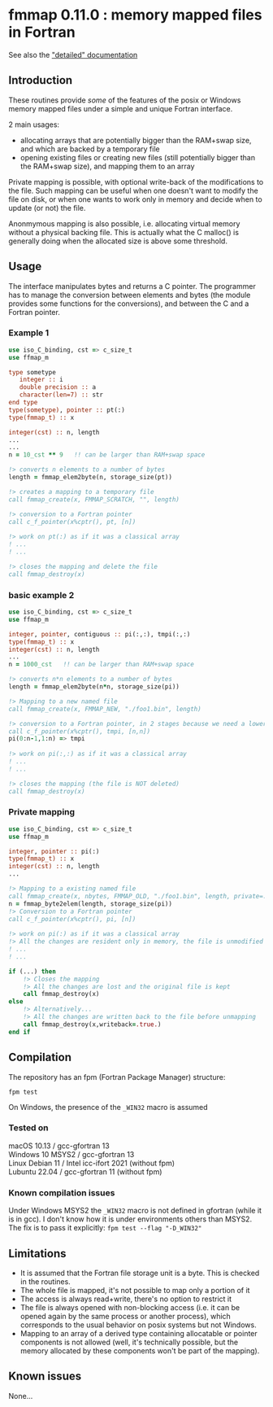 # fmmap 0.11.0 : memory mapped files in Fortran

See also the ["detailed" documentation](doc/index.md)

## Introduction

These routines provide *some* of the features of the posix or Windows memory mapped files under a simple and unique Fortran interface.

2 main usages:
- allocating arrays that are potentially bigger than the RAM+swap size, and which are backed by a temporary file
- opening existing files or creating new files (still potentially bigger than the RAM+swap size), and mapping them to an array

Private mapping is possible, with optional write-back of the modifications to the file. Such mapping can be useful when one doesn't want to modify the file on disk, or when one wants to work only in memory and decide when to update (or not) the file. 

Anonmymous mapping is also possible, i.e. allocating virtual memory without a physical backing file. This is actually what the C malloc() is generally doing when the allocated size is above some threshold.   

## Usage

The interface manipulates bytes and returns a C pointer. The programmer has to manage the conversion between elements and bytes (the module provides some functions for the conversions), and between the C and a Fortran pointer. 


### Example 1

```fortran
use iso_C_binding, cst => c_size_t
use ffmap_m

type sometype
   integer :: i
   double precision :: a
   character(len=7) :: str
end type
type(sometype), pointer :: pt(:)
type(fmmap_t) :: x

integer(cst) :: n, length
...
...
n = 10_cst ** 9   !! can be larger than RAM+swap space

!> converts n elements to a number of bytes
length = fmmap_elem2byte(n, storage_size(pt)) 

!> creates a mapping to a temporary file
call fmmap_create(x, FMMAP_SCRATCH, "", length)

!> conversion to a Fortran pointer
call c_f_pointer(x%cptr(), pt, [n])       
     
!> work on pt(:) as if it was a classical array
! ...
! ...

!> closes the mapping and delete the file
call fmmap_destroy(x)                  
```

### basic example 2

```fortran
use iso_C_binding, cst => c_size_t
use ffmap_m

integer, pointer, contiguous :: pi(:,:), tmpi(:,:)
type(fmmap_t) :: x
integer(cst) :: n, length
...
n = 1000_cst   !! can be larger than RAM+swap space

!> converts n*n elements to a number of bytes
length = fmmap_elem2byte(n*n, storage_size(pi)) 

!> Mapping to a new named file
call fmmap_create(x, FMMAP_NEW, "./foo1.bin", length) 

!> conversion to a Fortran pointer, in 2 stages because we need a lower bound /= 1
call c_f_pointer(x%cptr(), tmpi, [n,n])      
pi(0:n-1,1:n) => tmpi
                    
!> work on pi(:,:) as if it was a classical array
! ...
! ...

!> closes the mapping (the file is NOT deleted)
call fmmap_destroy(x)
```

### Private mapping

```fortran
use iso_C_binding, cst => c_size_t
use ffmap_m

integer, pointer :: pi(:)
type(fmmap_t) :: x
integer(cst) :: n, length
...

!> Mapping to a existing named file
call fmmap_create(x, nbytes, FMMAP_OLD, "./foo1.bin", length, private=.true.) 
n = fmmap_byte2elem(length, storage_size(pi))
!> Conversion to a Fortran pointer
call c_f_pointer(x%cptr(), pi, [n])      
                    
!> work on pi(:) as if it was a classical array
!> All the changes are resident only in memory, the file is unmodified 
! ...
! ...

if (...) then
    !> Closes the mapping 
    !> All the changes are lost and the original file is kept
    call fmmap_destroy(x)
else
    !> Alternatively...
    !> All the changes are written back to the file before unmapping
    call fmmap_destroy(x,writeback=.true.)
end if
```


## Compilation

The repository has an fpm (Fortran Package Manager) structure:
```
fpm test
```
On Windows, the presence of the `_WIN32` macro is assumed

### Tested on
macOS 10.13      / gcc-gfortran 13  
Windows 10 MSYS2 / gcc-gfortran 13  
Linux Debian 11  / Intel icc-ifort 2021 (without fpm)  
Lubuntu 22.04    / gcc-gfortran 11 (without fpm)

### Known compilation issues

Under Windows MSYS2 the `_WIN32` macro is not defined in gfortran (while it is in gcc). I don't know how it is under environments others than MSYS2. The fix is to pass it explicitly: `fpm test --flag "-D_WIN32"`

## Limitations

- It is assumed that the Fortran file storage unit is a byte. This is checked in the routines.
- The whole file is mapped, it's not possible to map only a portion of it
- The access is always read+write, there's no option to restrict it
- The file is always opened with non-blocking access (i.e. it can be opened again by the same process or another process), which corresponds to the usual behavior on posix systems but not Windows. 
- Mapping to an array of a derived type containing allocatable or pointer components is not allowed (well, it's technically possible, but the memory allocated by these components won't be part of the mapping).

## Known issues

None... 

